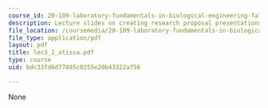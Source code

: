 ```yaml
---
course_id: 20-109-laboratory-fundamentals-in-biological-engineering-fall-2007
description: Lecture slides on creating research proposal presentations.
file_location: /coursemedia/20-109-laboratory-fundamentals-in-biological-engineering-fall-2007/bdc33fd6d77885c0255e20b43322af56_lec3_2_atissa.pdf
file_type: application/pdf
layout: pdf
title: lec3_2_atissa.pdf
type: course
uid: bdc33fd6d77885c0255e20b43322af56

---
```

None